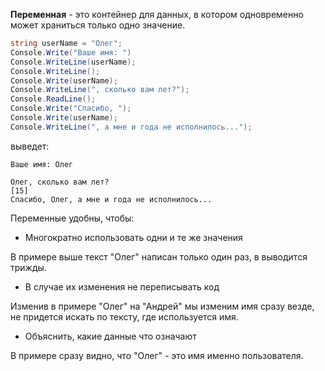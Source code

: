 **Переменная** - это контейнер для данных, в котором одновременно может храниться только одно значение. 
```csharp
string userName = "Олег";
Console.Write("Ваше имя: ")
Console.WriteLine(userName);
Console.WriteLine();
Console.Write(userName);
Console.WriteLine(", сколько вам лет?");
Console.ReadLine();
Console.Write("Спасибо, ");
Console.Write(userName);
Console.WriteLine(", а мне и года не исполнилось...");
```
выведет:
```
Ваше имя: Олег

Олег, сколько вам лет?
[15]
Спасибо, Олег, а мне и года не исполнилось...
```
Переменные удобны, чтобы:
* Многократно использовать одни и те же значения

В примере выше текст "Олег" написан только один раз, в выводится трижды.
* В случае их изменения не переписывать код

Изменив в примере "Олег" на "Андрей" мы изменим имя сразу везде, не придется искать по тексту, где используется имя.
* Объяснить, какие данные что означают

В примере сразу видно, что "Олег" - это имя именно пользователя. 
